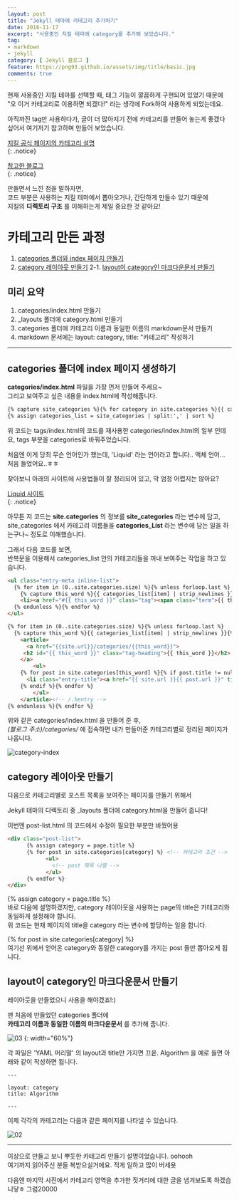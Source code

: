 ```yaml
---
layout: post
title: "Jekyll 테마에 카테고리 추가하기"
date: 2018-11-17
excerpt: "사용중인 지킬 테마에 category를 추가해 보았습니다."
tag:
- markdown
- jekyll
category: [ Jekyll 블로그 ]
feature: https://png93.github.io/assets/img/title/basic.jpg
comments: true
---
```



현재 사용중인 지킬 테마를 선택할 때, 태그 기능이 깔끔하게 구현되어 있었기 때문에 "오 이거 카테고리로 이용하면 되겠다!" 라는 생각에 Fork하여 사용하게 되었는데요.  

아직까진 tag만 사용하다가, 글이 더 많아지기 전에 카테고리를 만들어 놓는게 좋겠다 싶어서 여기저기 참고하며 만들어 보았습니다.  

[지킬 공식 페이지의 카테고리 설명](https://jekyllrb-ko.github.io/docs/posts/#%ED%8F%AC%EC%8A%A4%ED%8A%B8%EC%9D%98-%EC%B9%B4%ED%85%8C%EA%B3%A0%EB%A6%AC%EC%99%80-%ED%83%9C%EA%B7%B8-%ED%91%9C%EC%8B%9C%ED%95%98%EA%B8%B0)  
{: .notice}

[참고한 블로그](https://devyurim.github.io/development%20environment/github%20blog/2018/08/07/blog-6.html)  
{: .notice}


만들면서 느낀 점을 말하자면,  
코드 부분은 사용하는 지킬 테마에서 뽑아오거나, 간단하게 만들수 있기 때문에  
지킬의 __디렉토리 구조__ 를 이해하는게 제일 중요한 것 같아요!


# 카테고리 만든 과정

1. [categories 폴더와 index 페이지 만들기](#categories-폴더에-index-페이지-생성하기)
2. [category 레이아웃 만들기](#category-레이아웃-만들기)
  2-1. [layout이 category인 마크다운문서 만들기](#layout이-category인-마크다운문서-만들기)

## 미리 요약
1. categories/index.html 만들기
2. \_layouts 폴더에 category.html 만들기
3. categories 폴더에 카테고리 이름과 동일한 이름의 markdown문서 만들기
4. markdown 문서에는 layout: category, title: "카테고리" 작성하기

- - -

## categories 폴더에 index 페이지 생성하기

<hly> __categories/index.html__ 파일을 가장 먼저 만들어 주세요~ </hly>  
그리고 보여주고 싶은 내용을 index.html에 작성해줍니다.  

~~~html
{% capture site_categories %}{% for category in site.categories %}{{ category | first }}{% unless forloop.last %},{% endunless %}{% endfor %}{% endcapture %}
{% assign categories_list = site_categories | split:',' | sort %}
~~~

위 코드는 tags/index.html의 코드를 재사용한 categories/index.html의 일부 인데요, tags 부분을 categories로 바꿔주었습니다.  

처음엔 이게 당최 무슨 언어인가 했는데, 'Liquid' 라는 언어라고 합니다.. 액체 언어... 처음 들었어요..ㅎㅎ  

찾아보니 아래의 사이트에 사용법들이 잘 정리되어 있고, 막 엄청 어렵지는 않아요?  

[Liquid 사이트](http://shopify.github.io/liquid/)  
{: .notice}

아무튼 저 코드는 <hly>__site.categories__ 의 정보를 __site_categories__ 라는 변수에 담고,  
site_categories 에서 카테고리 이름들을 __categories_List__ 라는 변수에 담는 일을 하는구나~</hly> 정도로 이해했습니다.  

그래서 다음 코드를 보면,  
반복문을 이용해서 <hly>categories_list</hly> 안의 카테고리들을 꺼내 보여주는 작업을 하고 있습니다.

~~~html
<ul class="entry-meta inline-list">
  {% for item in (0..site.categories.size) %}{% unless forloop.last %}
    {% capture this_word %}{{ categories_list[item] | strip_newlines }}{% endcapture %}
  	<li><a href="#{{ this_word }}" class="tag"><span class="term">{{ this_word }}</span> <span class="count">{{ site.categories[this_word].size }}</span></a></li>
  {% endunless %}{% endfor %}
</ul>

{% for item in (0..site.categories.size) %}{% unless forloop.last %}
  {% capture this_word %}{{ categories_list[item] | strip_newlines }}{% endcapture %}
	<article>
	  <a href="{{site.url}}/categories/{{this_word}}">
     <h2 id="{{ this_word }}" class="tag-heading">{{ this_word }}</h2>
    </a>
	    <ul>
    {% for post in site.categories[this_word] %}{% if post.title != null %}
      <li class="entry-title"><a href="{{ site.url }}{{ post.url }}" title="{{ post.title }}">{{ post.title }}</a></li>
    {% endif %}{% endfor %}
		</ul>
	</article><!-- /.hentry -->
{% endunless %}{% endfor %}
~~~


위와 같은 categories/index.html 을 만들어 준 후,  
_(블로그 주소)/categories/_ 에 접속하면 내가 만들어준 카테고리별로 정리된 페이지가 나옵니다.  

![category-index]( https://png93.github.io/assets/img/makecategory/category-index.png  )



## category 레이아웃 만들기

다음으로 카테고리별로 포스트 목록을 보여주는 페이지를 만들기 위해서  

<hly>Jekyll 테마의 디렉토리 중 \_layouts 폴더에 category.html을 만들어 줍니다!</hly>  

이번엔 post-list.html 의 코드에서 수정이 필요한 부분만 바꿨어용  

~~~html
<div class="post-list">
      {% assign category = page.title %}
      {% for post in site.categories[category] %} <!-- 카테고리 조건 -->
            <ul>
              <!-- post 제목 나열 -->              
            </ul>
      {% endfor %}
</div>
~~~

{% assign category = page.title %}  
바로 다음에 설명하겠지만, category 레이아웃을 사용하는 page의 title은 카테고리와 동일하게 설정해야 합니다.  
위 코드는 현재 페이지의 title을 category 라는 변수에 할당하는 일을 합니다.  

{% for post in site.categories[category] %}  
여기선 위에서 얻어온 category와 동일한 category를 가지는 post 들만 뽑아오게 됩니다.  


## layout이 category인 마크다운문서 만들기  

레이아웃을 만들었으니 사용을 해야겠죠!:)  

맨 처음에 만들었던 categories 폴더에  
__카테고리 이름과 동일한 이름의 마크다운문서__ 를 추가해 줍니다.

![03](/assets/03.JPG)
{: width="60%"}

각 파일은 'YAML 머리말' 의 layout과 title만 가지면 끄읕.
Algorithm 을 예로 들면 아래와 같이 작성하면 됩니다.
~~~
---

layout: category
title: Algorithm

---
~~~


이제 각각의 카테고리는 다음과 같은 페이지를 나타낼 수 있습니다.  

![02](/assets/02.png)


- - -

이상으로 만들고 보니 뿌듯한 카테고리 만들기 설명이었습니다. oohooh  
여기까지 읽어주신 분들 복받으실거에요. 적게 일하고 많이 버세욧  

다음엔 마지막 사진에서 카테고리 영역을 추가한 짓거리에 대한 글을 냄겨보도록 하겠습니닿ㅎ 그럼20000
